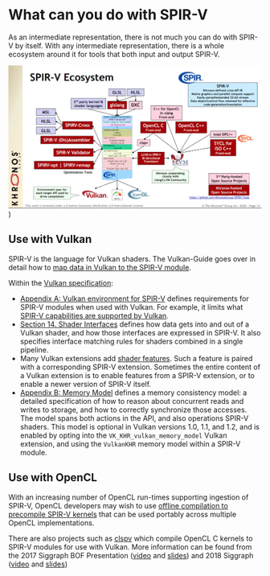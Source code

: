 # What can you do with SPIR-V

As an intermediate representation, there is not much you can do with SPIR-V by itself. With any intermediate representation, there is a whole ecosystem around it for tools that both input and output SPIR-V.

![what_spirv_can_do_ecosystem.png](../images/what_spirv_can_do_ecosystem.png))

## Use with Vulkan

SPIR-V is the language for Vulkan shaders. The Vulkan-Guide goes over in detail how to [map data in Vulkan to the SPIR-V module](https://github.com/KhronosGroup/Vulkan-Guide/blob/main/chapters/mapping_data_to_shaders.md).

Within the [Vulkan specification](https://github.com/KhronosGroup/Vulkan-Guide/blob/main/chapters/vulkan_spec.md):

* [Appendix A: Vulkan environment for SPIR-V](https://registry.khronos.org/vulkan/specs/1.3/html/vkspec.html#spirvenv)
  defines requirements for SPIR-V modules when used with Vulkan.  For example, it limits what
  [SPIR-V capabilities are supported by Vulkan](https://registry.khronos.org/vulkan/specs/1.3/html/vkspec.html#spirvenv-capabilities).
* [Section 14. Shader Interfaces](https://registry.khronos.org/vulkan/specs/1.3/html/vkspec.html#spirvenv)
  defines how data gets into and out of a Vulkan shader, and how those interfaces are expressed in SPIR-V.
  It also specifies interface matching rules for shaders combined in a single pipeline.
* Many Vulkan extensions add [shader features](https://github.com/KhronosGroup/Vulkan-Guide/blob/main/chapters/extensions/shader_features.md). Such a feature is paired with a corresponding SPIR-V extension.
  Sometimes the entire content of a Vulkan extension is to enable features from a SPIR-V extension,
  or to enable a newer version of SPIR-V itself.
* [Appendix B: Memory Model](https://registry.khronos.org/vulkan/specs/1.3/html/vkspec.html#memory-model)
  defines a memory consistency model: a detailed specification of how to reason about
  concurrent reads and writes to storage, and how to correctly synchronize those accesses.
  The model spans both actions in the API, and also operations SPIR-V shaders.
  This model is optional in Vulkan versions 1.0, 1.1, and 1.2, and is enabled by opting into
  the `VK_KHR_vulkan_memory_model` Vulkan extension, and using the `VulkanKHR` memory model within a SPIR-V
  module.

## Use with OpenCL

With an increasing number of OpenCL run-times supporting ingestion of SPIR-V, OpenCL developers may wish to use [offline compilation to precompile SPIR-V kernels](https://www.khronos.org/blog/offline-compilation-of-opencl-kernels-into-spir-v-using-open-source-tooling) that can be used portably across multiple OpenCL implementations.

There are also projects such as [clspv](https://github.com/google/clspv) which compile OpenCL C kernels to SPIR-V modules for use with Vulkan. More information can be found from the 2017 Siggraph BOF Presentation ([video](https://www.youtube.com/watch?v=Nx0u-9ZwrmQ&feature=youtu.be&t=3310) and [slides](https://www.khronos.org/assets/uploads/developers/library/2017-siggraph/06_3D-BOF-SIGGRAPH_Aug17.pdf#page=60)) and 2018 Siggraph ([video](https://www.youtube.com/watch?v=FCAM-3aAzXg&feature=youtu.be&t=21982) and [slides](https://www.khronos.org/assets/uploads/developers/library/2018-siggraph/05c-Adobe-clspv_Aug18.pdf))
